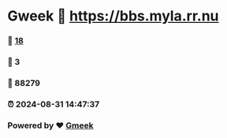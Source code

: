 # Gweek :link: https://bbs.myla.rr.nu 
### :page_facing_up: [18](https://bbs.myla.rr.nu/tag.html) 
### :speech_balloon: 3 
### :hibiscus: 88279 
### :alarm_clock: 2024-08-31 14:47:37 
### Powered by :heart: [Gmeek](https://github.com/Meekdai/Gmeek)
